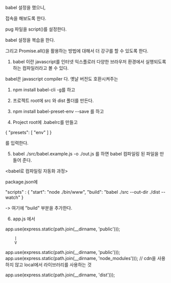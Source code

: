 babel 설정을 했으니,

접속을 해보도록 한다.

pug 파일을
script()를 설정한다.


babel 설정을 복습을 한다.

그리고 Promise.all()을 활용하는 방법에 대해서 더 강구를 할 수 있도록 한다.

1. babel 이란 javascript를 인터넷 익스플로러 다양한 브라우저 환경에서
실행되도록 하는 컴파일러라고 볼 수 있다.

babel은 javascript compiler 다. 옛날 버전도 호환시켜주는

1. npm install babel-cli -g를 하고

2. 프로젝트 root에 src 와 dist 폴더를 만든다.

3. npm install babel-preset-env --save 를 하고

4. Project root에 .babelrc를 만들고

{
  "presets": [
    "env"
  ]
}

를 입력한다.

5. babel ./src/babel.example.js -o ./out.js 를 하면
babel 컴파일링 된 파일을 만들어 준다.

<babel로 컴파일링 자동화 과정>

package.json에

"scripts" : {
  "start": "node ./bin/www",
  "build": "babel ./src --out-dir ./dist --watch"
}

-> 여기에 "build" 부분을 추가한다.

6. app.js 에서

app.use(express.static(path.join(__dirname, 'public')));

		|
		V

app.use(express.static(path.join(__dirname, 'public')));
app.use(express.static(path.join(__dirname, 'node_modules')));
// cdn을 사용하지 않고 local에서 라이브러리를 사용하는 것

app.use(express.static(path.join(__dirname, 'dist')));
